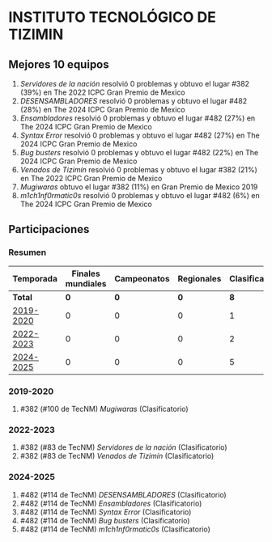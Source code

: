 # INSTITUTO TECNOLÓGICO DE TIZIMIN

## Mejores 10 equipos

1. _Servidores de la nación_ resolvió 0 problemas y obtuvo el lugar #382 (39%) en The 2022 ICPC Gran Premio de Mexico
1. _DESENSAMBLADORES_ resolvió 0 problemas y obtuvo el lugar #482 (28%) en The 2024 ICPC Gran Premio de Mexico
1. _Ensambladores_ resolvió 0 problemas y obtuvo el lugar #482 (27%) en The 2024 ICPC Gran Premio de Mexico
1. _Syntax Error_ resolvió 0 problemas y obtuvo el lugar #482 (27%) en The 2024 ICPC Gran Premio de Mexico
1. _Bug busters_ resolvió 0 problemas y obtuvo el lugar #482 (22%) en The 2024 ICPC Gran Premio de Mexico
1. _Venados de Tizimín_ resolvió 0 problemas y obtuvo el lugar #382 (21%) en The 2022 ICPC Gran Premio de Mexico
1. _Mugiwaras_ obtuvo el lugar #382 (11%) en Gran Premio de Mexico 2019
1. _m1ch1nf0rmatic0s_ resolvió 0 problemas y obtuvo el lugar #482 (6%) en The 2024 ICPC Gran Premio de Mexico

## Participaciones

### Resumen

| Temporada | Finales mundiales | Campeonatos | Regionales | Clasificatorios | Equipos |
| --- | --- | --- | --- | --- | --- |
| **Total** | **0** | **0** | **0** | **8** | **8** |
| [2019-2020](#2019-2020) | 0 | 0 | 0 | 1 | 1 |
| [2022-2023](#2022-2023) | 0 | 0 | 0 | 2 | 2 |
| [2024-2025](#2024-2025) | 0 | 0 | 0 | 5 | 5 |

### 2019-2020

1. #382 (#100 de TecNM) _Mugiwaras_ (Clasificatorio)

### 2022-2023

1. #382 (#83 de TecNM) _Servidores de la nación_ (Clasificatorio)
1. #382 (#83 de TecNM) _Venados de Tizimín_ (Clasificatorio)

### 2024-2025

1. #482 (#114 de TecNM) _DESENSAMBLADORES_ (Clasificatorio)
1. #482 (#114 de TecNM) _Ensambladores_ (Clasificatorio)
1. #482 (#114 de TecNM) _Syntax Error_ (Clasificatorio)
1. #482 (#114 de TecNM) _Bug busters_ (Clasificatorio)
1. #482 (#114 de TecNM) _m1ch1nf0rmatic0s_ (Clasificatorio)



